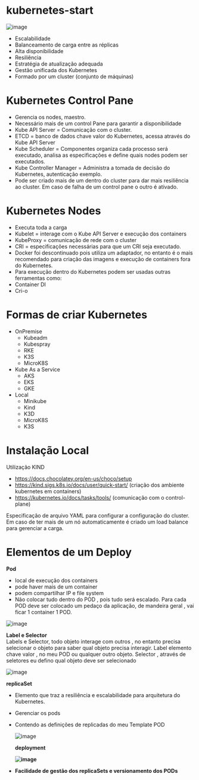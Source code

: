 # kubernetes-start

![image](https://user-images.githubusercontent.com/12244452/135544523-867a9838-81d3-4f9d-afb0-fe33c300b209.png)


- Escalabilidade
- Balanceamento de carga entre as réplicas
- Alta disponibilidade
- Resiliência
- Estratégia de atualização adequada
- Gestão unificada dos Kubernetes
- Formado por um cluster (conjunto de máquinas)

# Kubernetes Control Pane
- Gerencia os nodes, maestro.
- Necessário mais de um control Pane para garantir a disponibilidade
- Kube API Server = Comunicação com o cluster.
- ETCD = banco de dados chave valor do Kubernetes, acessa através do Kube API Server
- Kube Scheduler = Componentes organiza cada processo será executado, analisa as especificações e define quais nodes podem ser executados.
- Kube Controller Manager = Administra a tomada de decisão do Kubernetes, autenticação exemplo.
- Pode ser criado mais de um dentro do cluster para dar mais resiliência ao cluster. Em caso de falha de um control pane o outro é ativado.

# Kubernetes Nodes
- Executa toda a carga
- Kubelet = interage com o Kube API Server e execução dos containers
- KubeProxy = comunicação de rede com o cluster
- CRI = especificações necessárias para que um CRI seja executado.
- Docker foi descontinuado pois utiliza um adaptador, no entanto é o mais recomendado para criação das imagens e execução de containers fora do Kubernetes.
- Para execução dentro do Kubernetes podem ser usadas outras ferramentas como:
- Container DI
- Cri-o

# Formas de criar Kubernetes
- OnPremise
  - Kubeadm
  - Kubespray
  - RKE
  - K3S
  - MicroK8S
- Kube As a Service
  - AKS
  - EKS
  - GKE
- Local
  - Minikube
  - Kind
  - K3D
  - MicroK8S
  - K3S


# Instalação Local

Utilização KIND 
- https://docs.chocolatey.org/en-us/choco/setup
- https://kind.sigs.k8s.io/docs/user/quick-start/ (criação dos ambiente kubernetes em containers)
- https://kubernetes.io/docs/tasks/tools/   (comunicação com o control-plane)

Especificação de arquivo YAML para configurar a configuração do cluster. Em caso de ter mais de um nó automaticamente é criado um load balance para gerenciar a carga.

# Elementos de um Deploy 
<b>Pod </b>
- local de execução dos containers
- pode haver mais de um container
- podem compartilhar IP e file system
- Não colocar tudo dentro do POD , pois tudo será escalado. Para cada POD deve ser colocado um pedaço da aplicação, de mandeira geral , vai ficar 1 container 1 POD.

![image](https://user-images.githubusercontent.com/12244452/135544728-8ccc3c35-8303-4895-9631-4fe1d708e958.png)

<b> Label e Selector </b><br>
Labels e Selector, todo objeto interage com outros , no entanto precisa selecionar o objeto para saber qual objeto precisa interagir. Label elemento chave valor , no meu POD ou qualquer outro objeto. Selector , através de seletores eu defino qual objeto deve ser selecionado

![image](https://user-images.githubusercontent.com/12244452/135544774-d868b720-88eb-4c7f-b89f-65f447959a07.png)

<b> replicaSet </b> 

- Elemento que traz a resiliência e escalabilidade para arquitetura do Kubernetes.
- Gerenciar os pods
- Contendo as definições de replicadas do meu Template POD
  
  ![image](https://user-images.githubusercontent.com/12244452/135544993-16a39a27-b7f7-48d3-9365-f4b2d31c95f6.png)

  <b> deployment <b> 

  ![image](https://user-images.githubusercontent.com/12244452/135546637-7e0faf62-9c6a-41c5-990d-6bc1f54f39e5.png)

- Facilidade de gestão dos replicaSets e versionamento dos PODs
